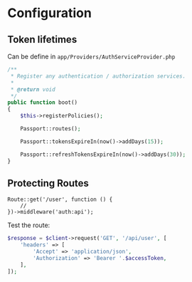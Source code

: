 # Configuration

## Token lifetimes

Can be define in `app/Providers/AuthServiceProvider.php`

```php
/**
 * Register any authentication / authorization services.
 *
 * @return void
 */
public function boot()
{
    $this->registerPolicies();

    Passport::routes();

    Passport::tokensExpireIn(now()->addDays(15));

    Passport::refreshTokensExpireIn(now()->addDays(30));
}
```

## Protecting Routes

```
Route::get('/user', function () {
    //
})->middleware('auth:api');
```

Test the route:

```php
$response = $client->request('GET', '/api/user', [
    'headers' => [
        'Accept' => 'application/json',
        'Authorization' => 'Bearer '.$accessToken,
    ],
]);
```